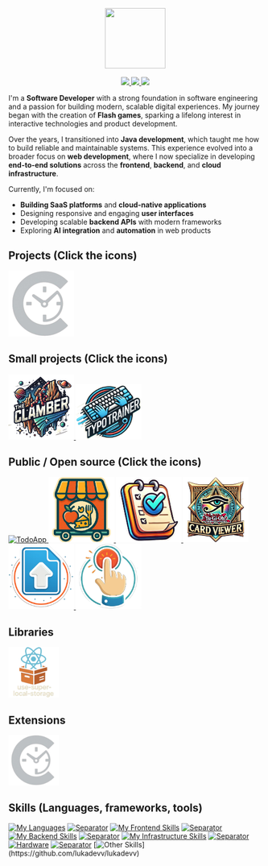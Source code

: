 <p align="center">
  <a href="https://lukadevv.com">
    <img 
      src="https://avatars.githubusercontent.com/u/125610239?s=400&u=36b024d473c62444bc1ff851cc05da001e8dd2bc&v=4" 
      width="120" 
      height="120" 
    />
  </a>
</p>

<p align="center">
  <a href="mailto:lukadevv@proton.me">
    <img src="https://img.shields.io/badge/-lukadevv@proton.me-D14836?style=flat&logo=ProtonMail&logoColor=white" />
  </a>
  <a href="https://discordapp.com/users/lukkaa4">
    <img src="https://img.shields.io/badge/-Discord-D14836?style=flat&logo=Discord&logoColor=white" />
  </a>
  <a href="https://lukadevv.com">
    <img src="https://img.shields.io/badge/lukadevv.com-%23E34F26.svg?logo=html5&logoColor=white" />
  </a>
</p>

I'm a **Software Developer** with a strong foundation in software engineering and a passion for building modern, scalable digital experiences. My journey began with the creation of **Flash games**, sparking a lifelong interest in interactive technologies and product development.

Over the years, I transitioned into **Java development**, which taught me how to build reliable and maintainable systems. This experience evolved into a broader focus on **web development**, where I now specialize in developing **end-to-end solutions** across the **frontend**, **backend**, and **cloud infrastructure**.

Currently, I'm focused on:

- **Building SaaS platforms** and **cloud-native applications**
- Designing responsive and engaging **user interfaces**
- Developing scalable **backend APIs** with modern frameworks
- Exploring **AI integration** and **automation** in web products


## Projects (Click the icons)
<a href="https://chronest.lukadevv.com/">
  <img src="https://raw.githubusercontent.com/lukadevv/lukadevv/refs/heads/main/chronest-logo.webp" alt="Chronest" width="130" />
</a>

## Small projects (Click the icons)
<a href="https://the-clamber.lukadevv.com/">
  <img src="https://raw.githubusercontent.com/lukadevv/lukadevv/refs/heads/main/the-clamber_logo.png" alt="TheClamber" width="130" />
</a>

<a href="https://typotrainer.site">
  <img src="https://raw.githubusercontent.com/lukadevv/lukadevv/main/typo-trainer_logo.png" alt="TypoTrainer" width="130" />
</a>

## Public / Open source (Click the icons)
<a href="https://fusion.lukadevv.com/">
  <img src="https://raw.githubusercontent.com/lukadevv/fusion-simulator/refs/heads/main/public/android-chrome-512x512.png" alt="TodoApp" width="130" />
</a>
<a href="https://ecommerce.lukadevv.com/">
  <img src="https://raw.githubusercontent.com/lukadevv/ecommerce/refs/heads/main/src/assets/logo.webp" alt="Ecommerce" width="130" />
</a>
<a href="https://todo.lukadevv.com">
  <img src="https://raw.githubusercontent.com/lukadevv/todo-app/refs/heads/master/public/assets/metadata/android-chrome-512x512.png" alt="TodoApp" width="130" />
</a>
<a href="https://viewer.lukadevv.com">
  <img src="https://raw.githubusercontent.com/lukadevv/card-viewer/refs/heads/main/public/assets/android-chrome-512x512.png" alt="CardViewer" width="130" />
</a>
<a href="https://github.com/lukadevv/drop-storage">
  <img src="./drop-storage-logo.webp" alt="CardViewer" width="130" />
</a>
<a href="https://github.com/lukadevv/auto-clicker">
  <img src="./auto-clicker-logo.webp" alt="AutoClicker" width="130" />
</a>

## Libraries
<a href="https://github.com/lukadevv/use-super-local-storage">
  <img src="./use-super-local-storage.webp" alt="AutoClicker" width="100" />
</a>

## Extensions
<a href="https://marketplace.visualstudio.com/items?itemName=lukadevv.chronest">
  <img src="https://raw.githubusercontent.com/lukadevv/lukadevv/refs/heads/main/chronest-logo.webp" alt="Chronest" width="100" />
</a>

## Skills (Languages, frameworks, tools)

[![My Languages](https://skillicons.dev/icons?i=typescript,javascript,java,python)](https://github.com/lukadevv/lukadevv) [![Separator](https://skillicons.dev/icons?i=ros)](https://github.com/lukadevv/lukadevv) [![My Frontend Skills](https://skillicons.dev/icons?i=nextjs,vite,astro,react,apollo,threejs,html,electron,css,tailwind,materialui,bootstrap,jest,vitest)](https://github.com/lukadevv/lukadevv) [![Separator](https://skillicons.dev/icons?i=ros)](https://github.com/lukadevv/lukadevv) [![My Backend Skills](https://skillicons.dev/icons?i=nestjs,express,nodejs,graphql,prisma,postgresql,sqlite,mysql)](https://github.com/lukadevv/lukadevv) [![Separator](https://skillicons.dev/icons?i=ros)](https://github.com/lukadevv/lukadevv) [![My Infrastructure Skills](https://skillicons.dev/icons?i=docker,redis,nginx,cloudflare,supabase)](https://github.com/lukadevv/lukadevv) [![Separator](https://skillicons.dev/icons?i=ros)](https://github.com/lukadevv/lukadevv) [![Hardware](https://skillicons.dev/icons?i=arduino)](https://github.com/lukadevv/lukadevv) [![Separator](https://skillicons.dev/icons?i=ros)](https://github.com/lukadevv/lukadevv) [![Other Skills](https://skillicons.dev/icons?i=blender,githubactions,postman,)](https://github.com/lukadevv/lukadevv)
